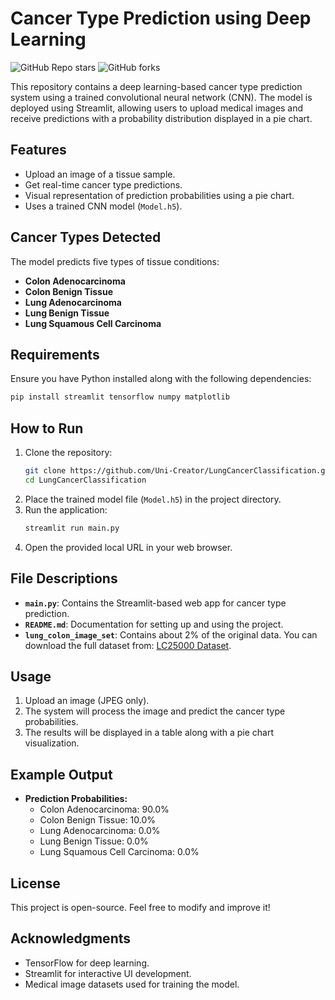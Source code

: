 # Cancer Type Prediction using Deep Learning
![GitHub Repo stars](https://img.shields.io/github/stars/Uni-Creator/LungCancerClassification?style=social)  ![GitHub forks](https://img.shields.io/github/forks/Uni-Creator/LungCancerClassification?style=social)

This repository contains a deep learning-based cancer type prediction system using a trained convolutional neural network (CNN). The model is deployed using Streamlit, allowing users to upload medical images and receive predictions with a probability distribution displayed in a pie chart.

## Features

- Upload an image of a tissue sample.
- Get real-time cancer type predictions.
- Visual representation of prediction probabilities using a pie chart.
- Uses a trained CNN model (`Model.h5`).

## Cancer Types Detected

The model predicts five types of tissue conditions:

- **Colon Adenocarcinoma**
- **Colon Benign Tissue**
- **Lung Adenocarcinoma**
- **Lung Benign Tissue**
- **Lung Squamous Cell Carcinoma**

## Requirements

Ensure you have Python installed along with the following dependencies:

```bash
pip install streamlit tensorflow numpy matplotlib
```

## How to Run

1. Clone the repository:
   ```bash
   git clone https://github.com/Uni-Creator/LungCancerClassification.git
   cd LungCancerClassification
   ```
2. Place the trained model file (`Model.h5`) in the project directory.
3. Run the application:
   ```bash
   streamlit run main.py
   ```
4. Open the provided local URL in your web browser.

## File Descriptions

- **`main.py`**: Contains the Streamlit-based web app for cancer type prediction.
- **`README.md`**: Documentation for setting up and using the project.
- **`lung_colon_image_set`**: Contains about 2% of the original data. You can download the full dataset from: [LC25000 Dataset](https://academictorrents.com/details/7a638ed187a6180fd6e464b3666a6ea0499af4af).

## Usage

1. Upload an image (JPEG only).
2. The system will process the image and predict the cancer type probabilities.
3. The results will be displayed in a table along with a pie chart visualization.

## Example Output

- **Prediction Probabilities:**
  - Colon Adenocarcinoma: 90.0%
  - Colon Benign Tissue: 10.0%
  - Lung Adenocarcinoma: 0.0%
  - Lung Benign Tissue: 0.0%
  - Lung Squamous Cell Carcinoma: 0.0%

## License

This project is open-source. Feel free to modify and improve it!

## Acknowledgments

- TensorFlow for deep learning.
- Streamlit for interactive UI development.
- Medical image datasets used for training the model.

